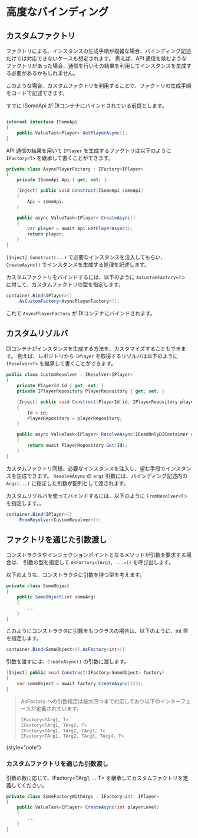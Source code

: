 # 高度なバインディング

## カスタムファクトリ

ファクトリによる、インスタンスの生成手順が複雑な場合、バインディング記述だけでは対応できないケースも想定されます。
例えば、API 通信を挟むようなファクトリがあった場合、通信を行いその結果を利用してインスタンスを生成する必要があるかもしれません。

このような場合、カスタムファクトリを利用することで、ファクトリの生成手順をコードで記述できます。

すでに ISomeApi が DIコンテナにバインドされている前提とします。

```C#

internal interface ISomeApi
{
    public ValueTask<Player> GetPlayerAsync();
}
```

API 通信の結果を用いて ```IPlayer``` を生成するファクトリは以下のように ```IFactory<T>``` を継承して書くことができます。

```C#
private class AsyncPlayerFactory : IFactory<IPlayer>
{
    private ISomeApi Api { get; set; }

    [Inject] public void Construct(ISomeApi someApi)
    {
        Api = someApi;
    }

    public async ValueTask<IPlayer> CreateAsync()
    {
        var player = await Api.GetPlayerAsync();
        return player;
    }
}
```

```[Inject] Construct(...)``` で必要なインスタンスを注入してもらい、```CreateAsync()``` でインスタンスを生成する処理を記述します。

カスタムファクトリをバインドするには、以下のように ```AsCustomFactory<T＞``` に対して、カスタムファクトリの型を指定します。

```C#
container.Bind<IPlayer>()
    .AsCustomFactory<AsyncPlayerFactory>();
```

これで ```AsyncPlayerFactory``` が DIコンテナにバインドされます。

## カスタムリゾルバ

DIコンテナがインスタンスを生成する方法を、カスタマイズすることもできます。
例えば、レポジトリから ```IPlayer``` を取得するリゾルバは以下のように ```IResolver<T>``` を継承して書くことができます。

```C#
public class CustomResolver : IResolver<IPlayer>
{
    private PlayerId Id { get; set; }
    private IPlayerRepository PlayerRepository { get; set; }

    [Inject] public void Construct(PlayerId id, IPlayerRepository playerRepository)
    {
        Id = id;
        PlayerRepository = playerRepository;
    }

    public async ValueTask<IPlayer> ResolveAsync(IReadOnlyDIContainer container, object[] args)
    {
        return await PlayerRepository.Get(Id);
    }
}
```

カスタムファクトリ同様、必要なインスタンスを注入し、望む手段でインスタンスを生成できます。
```ResolveAsync``` の ```args``` 引数には、バインディング記述内の ```Args(...)``` に指定した引数が配列として渡されます。

カスタムリゾルバを使ってバインドするには、以下のように ```FromResolver<T＞``` を指定します。。

```C#
container.Bind<IPlayer>()
    .FromResolver<CustomResolver>();
```

## ファクトリを通じた引数渡し

コンストラクタやインジェクションポイントとなるメソッドが引数を要求する場合は、
引数の型を指定して ```AsFactory<TArg1, ...>()``` を呼び出します。

以下のような、コンストラクタに引数を持つ型を考えます。

```C#
private class SomeObject
{
    public SomeObject(int someArg)
    {
        ...
    }
}
```

このようにコンストラクタに引数をもつクラスの場合は、以下のように、int 型を指定します。

```C#
container.Bind<SomeObject>().AsFactory<int>()
```

引数を渡すには、```CreateAsync()``` の引数に渡します。

```C#
[Inject] public void Construct(IFactory<SomeObject> factory)
{
    var someObject = await factory.CreateAsync(123);
}
```

> AsFactory への引数指定は最大四つまで対応しており以下のインターフェースが定義されています。
>
> ```C#
> IFactory<TArg1, T>
> IFactory<TArg1, TArg2, T>
> IFactory<TArg1, TArg2, TArg3, T>
> IFactory<TArg1, TArg2, TArg3, TArg4, T>
> ```
{style="note"}

### カスタムファクトリを通じた引数渡し

引数の数に応じて、IFactory<TArg1, ... T> を継承してカスタムファクトリを定義してください。

```C#
private class SomeFactoryWithArgs : IFactory<int, IPlayer>
{
    public ValueTask<IPlayer> CreateAsync(int playerLevel)
    {
        ...
    }
}
```
